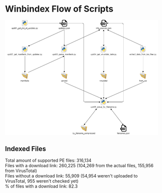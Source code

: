 # Winbindex Flow of Scripts

![winbindex-scripts-flow.png](winbindex-scripts-flow.png)

## Indexed Files

<!--FileStats-->
Total amount of supported PE files: 316,134  
Files with a download link: 260,225 (104,269 from the actual files, 155,956 from VirusTotal)  
Files without a download link: 55,909 (54,954 weren't uploaded to VirusTotal, 955 weren't checked yet)  
% of files with a download link: 82.3  
<!--/FileStats-->
